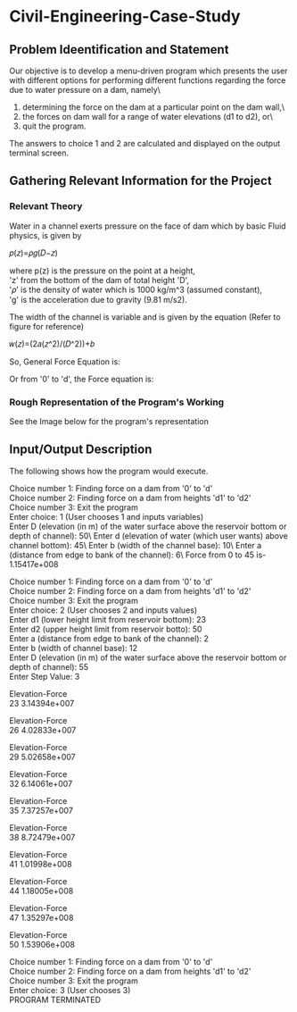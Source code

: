 # Civil-Engineering-Case-Study
## Problem Ideentification and Statement
Our objective is to develop a menu-driven program which presents the user with different options for performing different functions regarding the force due to water pressure on a dam, namely\
1) determining the force on the dam at a particular point on the dam wall,\
2) the forces on dam wall for a range of water elevations (d1 to d2), or\
3) quit the program.

The answers to choice 1 and 2 are calculated and displayed on the output terminal screen. 

## Gathering Relevant Information for the Project
### Relevant Theory

Water in a channel exerts pressure on the face of dam which by basic Fluid physics, is given by

𝑝(𝑧)=𝜌𝑔(𝐷−𝑧)

where p(z) is the pressure on the point at a height,\
'z' from the bottom of the dam of total height 'D',\
'𝜌' is the density of water which is 1000 kg/m^3 (assumed constant),\
'g' is the acceleration due to gravity (9.81 m/s2).

The width of the channel is variable and is given by the equation (Refer to figure for reference)

𝑤(𝑧)=(2𝑎(𝑧^2)/(𝐷^2))+𝑏

So, General Force Equation is: 

Or from '0' to 'd', the Force equation is: 

### Rough Representation of the Program's Working
See the Image below for the program's representation

## Input/Output Description
The following shows how the program would execute.

Choice number 1: Finding force on a dam from '0' to 'd'\
Choice number 2: Finding force on a dam from heights 'd1' to 'd2'\
Choice number 3: Exit the program\
Enter choice: 1 (User chooses 1 and inputs variables)\
Enter D (elevation (in m) of the water surface above the reservoir bottom or depth of channel): 50\ 
Enter d (elevation of water (which user wants) above channel bottom): 45\ 
Enter b (width of the channel base): 10\ 
Enter a (distance from edge to bank of the channel): 6\ 
Force from 0 to 45 is- 1.15417e+008

Choice number 1: Finding force on a dam from '0' to 'd'\
Choice number 2: Finding force on a dam from heights 'd1' to 'd2'\
Choice number 3: Exit the program\
Enter choice: 2 (User chooses 2 and inputs values)\
Enter d1 (lower height limit from reservoir bottom): 23\
Enter d2 (upper height limit from reservoir botto): 50\
Enter a (distance from edge to bank of the channel): 2\
Enter b (width of channel base): 12\
Enter D (elevation (in m) of the water surface above the reservoir bottom or depth of channel): 55\
Enter Step Value: 3

Elevation-Force\
23  3.14394e+007

Elevation-Force\
26  4.02833e+007

Elevation-Force\
29  5.02658e+007

Elevation-Force\
32  6.14061e+007

Elevation-Force\
35  7.37257e+007

Elevation-Force\
38  8.72479e+007

Elevation-Force\
41  1.01998e+008

Elevation-Force\
44  1.18005e+008 

Elevation-Force\
47  1.35297e+008 

Elevation-Force\
50  1.53906e+008

Choice number 1: Finding force on a dam from '0' to 'd'\
Choice number 2: Finding force on a dam from heights 'd1' to 'd2'\
Choice number 3: Exit the program\
Enter choice: 3 (User chooses 3)\
PROGRAM TERMINATED
